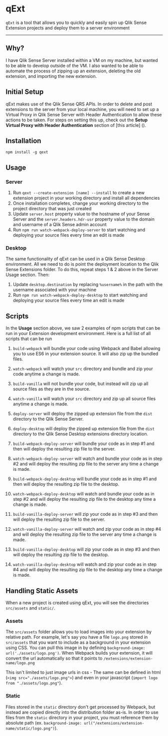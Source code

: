 # qExt

`qExt` is a tool that allows you to quickly and easily spin up Qlik Sense Extension projects and deploy them to a server environment

---

## Why?
I have Qlik Sense Server installed within a VM on my machine, but wanted to be able to develop outside of the VM. I also wanted to be able to automate the process of zipping up an extension, deleting the old extension, and importing the new extension.


## Initial Setup
qExt makes use of the Qlik Sense QRS APIs. In order to delete and post extensions to the server from your local machine, you will need to set up a Virtual Proxy in Qlik Sense Server with Header Authentication to allow these actions to be taken. For steps on setting this up, check out the **Setup Virtual Proxy with Header Authentication** section of [this article] ().


## Installation

`npm install -g qext`


## Usage

### Server
1. Run `qext --create-extension [name] --install` to create a new extension project in your working directory and install all dependencies
2. Once installation completes, change your working directory to the project directory that was just created
3. Update `server.host` property value to the hostname of your Sense Server and the `server.headers.hdr-usr` property value to the domain and username of a Qlik Sense admin account
4. Run `npm run watch-webpack-deploy-server` to start watching and deploying your source files every time an edit is made


### Desktop
The same functionality of qExt can be used in a Qlik Sense Desktop environment. All we need to do is point the deployment location to the Qlik Sense Extensions folder. To do this, repeat steps 1 & 2 above in the Server Usage section. Then:

1. Update `desktop.destination` by replacing `%username%` in the path with the username associated with your machine
2. Run `npm run watch-webpack-deploy-desktop` to start watching and deploying your source files every time an edit is made


## Scripts
In the **Usage** section above, we saw 2 examples of npm scripts that can be run in your Extension development environment. Here is a full list of all scripts that can be run

1. `build-webpack` will bundle your code using Webpack and Babel allowing you to use ES6 in your extension source. It will also zip up the bundled files.

2. `watch-webpack` will watch your `src` directory and bundle and zip your code anytime a change is made.

3. `build-vanilla` will not bundle your code, but instead will zip up all source files as they are in the source.

4. `watch-vanilla` will watch your `src` directory and zip up all source files anytime a change is made.

5. `deploy-server` will deploy the zipped up extension file from the `dist` directory to the Qlik Sense Server.

6. `deploy-desktop` will deploy the zipped up extension file from the `dist` directory to the Qlik Sense Desktop extensions directory location.

7. `build-webpack-deploy-server` will bundle your code as in step #1 and then will deploy the resulting zip file to the server.

8. `watch-webpack-deploy-server` will watch and bundle your code as in step #2 and will deploy the resulting zip file to the server any time a change is made.

9. `build-webpack-deploy-desktop` will bundle your code as in step #1 and then will deploy the resulting zip file to the desktop.

10. `watch-webpack-deploy-desktop` will watch and bundle your code as in step #2 and will deploy the resulting zip file to the desktop any time a change is made.

11. `build-vanilla-deploy-server` will zip your code as in step #3 and then will deploy the resulting zip file to the server.

12. `watch-vanilla-deploy-server` will watch and zip your code as in step #4 and will deploy the resulting zip file to the server any time a change is made.

13. `build-vanilla-deploy-desktop` will zip your code as in step #3 and then will deploy the resulting zip file to the desktop.

14. `watch-vanilla-deploy-desktop` will watch and zip your code as in step #4 and will deploy the resulting zip file to the desktop any time a change is made.


## Handling Static Assets

When a new project is created using qExt, you will see the directories `src/assets` and `static/`.

### Assets

The `src/assets` folder allows you to load images into your extension by relative path. For example, let's say you have a file `logo.png` stored in `src/assets` that you want to include as a background in your extension using CSS. You can pull this image in by defining `background-image: url('./assets/logo.png')`. When Webpack builds your extension, it will convert the url automatically so that it points to `/extensions/extension-name/logo.png`

This isn't limited to just image urls in css - The same can be defined in html (`<img src="./assets/logo.png">`) and even in your javascript (`import logo from "./assets/logo.png"`).

### Static

Files stored in the `static` directory don't get processed by Webpack, but instead are copied directly into the distribution folder as-is. In order to use files from the `static` directory in your project, you must reference them by absolute path (ex. `background-image: url("/extensions/extension-name/static/logo.png")`).